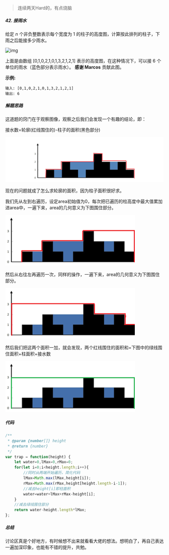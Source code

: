 > 连续两天Hard的，有点烧脑



##### 42. 接雨水

给定 *n* 个非负整数表示每个宽度为 1 的柱子的高度图，计算按此排列的柱子，下雨之后能接多少雨水。

![img](https://assets.leetcode-cn.com/aliyun-lc-upload/uploads/2018/10/22/rainwatertrap.png)

上面是由数组 [0,1,0,2,1,0,1,3,2,1,2,1] 表示的高度图，在这种情况下，可以接 6 个单位的雨水（蓝色部分表示雨水）。 **感谢 Marcos** 贡献此图。

**示例:**

```
输入: [0,1,0,2,1,0,1,3,2,1,2,1]
输出: 6
```



##### 解题思路

这道题的窍门在于观察图像，观察之后我们会发现一个有趣的结论，即：

接水数=轮廓(红线围住的)-柱子的面积(黑色部分)

![](../images/Snipaste_2019-05-10_17-30-47.png)

现在的问题就成了怎么求轮廓的面积，因为柱子面积很好求。

我们先从左到右遍历，设定area初始值为0，每次把已遍历的柱高度中最大值累加进area中，一遍下来，area的几何意义为下图围住部分。

![](../images/rainwatertrap.png)

然后从右往左再遍历一次，同样的操作，一遍下来，area的几何意义为下图围住部分。

![](../images/rainwatertrp.png)

然后我们把这两个面积一加，就会发现，两个红线围住的面积和=下图中的绿线围住面积+柱面积+接水数

![](../images/raintertrap.png)



##### 代码

```javascript
/**
 * @param {number[]} height
 * @return {number}
 */
var trap = function(height) {
    let water=0,lMax=0,rMax=0;
    for(let i=0;i<height.length;i++){
      	//同时从两端开始遍历，简化代码
        lMax=Math.max(lMax,height[i]);
        rMax=Math.max(rMax,height[height.length-i-1]);
      	//减去height[i]即柱面积
        water=water+lMax+rMax-height[i];
    }
  	//减去绿线围住部分
    return water-height.length*lMax;
};
```



##### 总结

讨论区真是个好地方，有时候想不出来就看看大佬的想法。想明白了，再自己表达一遍加深印象，也能有不错的提升，共勉。
